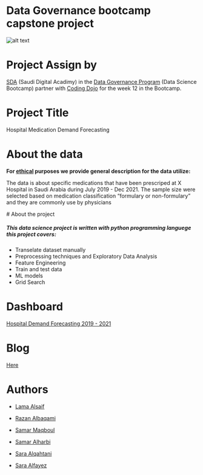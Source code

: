 



# Data Governance bootcamp capstone project 

![alt text](https://sda.edu.sa/bc/img/sda_logo.png)

# Project Assign by

[SDA](https://sda.edu.sa) (Saudi Digital Acadimy) in the [Data Governance Program](https://github.com/mhkhoraidah/SDA-Python-Dash-Project/files/7786003/Data.Governance.Program.Calendar.pdf) (Data Science Bootcamp) partner with [Coding Dojo](https://www.codingdojo.com) for the week 12 in the Bootcamp.

# Project Title

Hospital Medication Demand Forecasting

# About the data

**For <u>ethical</u> purposes we provide general description for the data utilize:**  

<p>The data is about specific medications that have been prescriped at X Hospital in Saudi Arabia during July 2019 - Dec 2021.
  The sample size were selected based on medication classification “formulary or non-formulary” and they are commonly use by physicians</p>
# About the project

##### This data science project is written with python programming languege this project covers:

* Transelate dataset manually 
* Preprocessing techniques and Exploratory Data Analysis
* Feature Engineering
* Train and test data
* ML models
* Grid Search

# Dashboard 

<a href="https://public.tableau.com/views/HospitalDemandForecasting/Forecasting?:language=en-US&:display_count=n&:origin=viz_share_link" target="_blank">Hospital Demand Forecasting 2019 - 2021</a>


# Blog 

<a href="https://intheloopteam.blogspot.com/2022/01/hospital-mediaction-demand-forecasting.html" target="_blank">Here</a>

# Authors

* [Lama Alsaif]()

* [Razan Albaqami](https://www.linkedin.com/in/razanalbaqami/)

* [Samar Maqboul](http://linkedin.com/in/samar-maqboul-93a407207)

* [Samar Alharbi](https://www.linkedin.com/in/samar-saud-3a007619b)

* [Sara Alqahtani](http://linkedin.com/in/sara-alqahtani-6b5228197)

* [Sara Alfayez](http://linkedin.com/in/sarah-alfayez)

  
